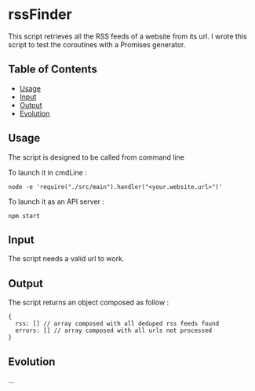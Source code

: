 # rssFinder

This script retrieves all the RSS feeds of a website from its url.
I wrote this script to test the coroutines with a Promises generator.

## Table of Contents

- [Usage](#usage)
- [Input](#input)
- [Output](#output)
- [Evolution](#evolution)

## Usage

The script is designed to be called from command line

To launch it in cmdLine :
```
node -e 'require("./src/main").handler("<your.website.url>")'
```

To launch it as an API server :
```
npm start
```

## Input

The script needs a valid url to work.

## Output

The script returns an object composed as follow :
```
{
  rss: [] // array composed with all deduped rss feeds found
  errors: [] // array composed with all urls not processed
}
```

## Evolution

...